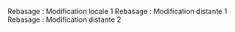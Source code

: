 Rebasage : Modification locale 1
Rebasage : Modification distante 1
Rebasage : Modification distante 2
